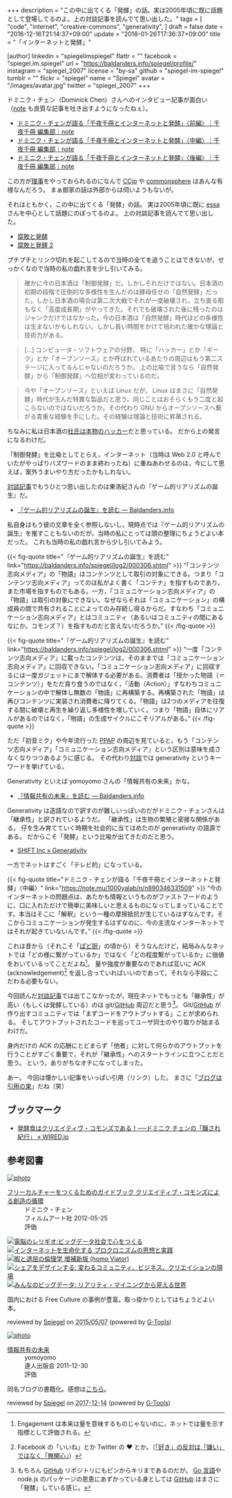 +++
description = "この中に出てくる「発酵」の話。実は2005年頃に既に話題として登場してるのよ。上の対談記事を読んでて思い出した。"
tags = [
  "code",
  "internet",
  "creative-commons",
  "generativity",
]
draft = false
date = "2016-12-16T21:14:37+09:00"
update = "2018-01-26T17:36:37+09:00"
title = "「インターネットと発酵」"

[author]
  linkedin = "spiegelimspiegel"
  flattr = ""
  facebook = "spiegel.im.spiegel"
  url = "https://baldanders.info/spiegel/profile/"
  instagram = "spiegel_2007"
  license = "by-sa"
  github = "spiegel-im-spiegel"
  tumblr = ""
  flickr = "spiegel"
  name = "Spiegel"
  avatar = "/images/avatar.jpg"
  twitter = "spiegel_2007"
+++

ドミニク・チェン（Dominick Chen）さんへのインタビュー記事が面白い（[note](https://note.mu/ "note ――つくる、つながる、とどける。") も良質な記事を吐き出すようになったねぇ）。

- [ドミニク・チェンが語る「千夜千冊とインターネットと発酵」〈前編〉｜千夜千冊 編集部｜note](https://note.mu/1000yalab/n/n1f63c339aeb8)
- [ドミニク・チェンが語る「千夜千冊とインターネットと発酵」〈中編〉｜千夜千冊 編集部｜note](https://note.mu/1000yalab/n/n890346331509)
- [ドミニク・チェンが語る「千夜千冊とインターネットと発酵」〈後編〉｜千夜千冊 編集部｜note](https://note.mu/1000yalab/n/n94fd66460d3c)

この方が[理事](https://creativecommons.jp/about/people/)をやっておられるのになんで [CCjp](https://creativecommons.jp/ "クリエイティブ・コモンズ・ジャパン") や [commonsphere](https://commonsphere.jp/) はあんな有様なんだろう。
まぁ御家の話は外部からは伺いようもないが。

それはともかく，この中に出てくる「発酵」の話。
実は2005年頃に既に [essa](http://d.hatena.ne.jp/essa/ "アンカテ") さんを中心として話題にのぼってるのよ。
上の対談記事を読んでて思い出した。

- [腐敗と発酵](https://baldanders.info/spiegel/log/200511.html#d26_t1 "[鏡] しっぽのさきっちょ 2005年11月 -- Spiegel's Trunk")
- [腐敗と発酵 2](https://baldanders.info/spiegel/log/200512.html#d01_t2 "[鏡] しっぽのさきっちょ 2005年12月 -- Spiegel's Trunk")

プチプチとリンク切れを起こしてるので当時の全てを追うことはできないが，せっかくなので当時の私の戯れ言を少し引いてみる。

> 確かに今の日本酒は「制御発酵」だ。しかしそれだけではない。日本酒の初期の段階で圧倒的な多様性を生んだのは酵母任せの「自然発酵」だった。しかし日本酒の場合は第二次大戦でそれが一度破壊され，立ち直る暇もなく「高度成長期」がやってきた。それでも破壊された後に残ったのはジャンクだけではなかった。今の日本酒は「自然発酵」時代ほどの多様性は生まないかもしれない。しかし長い時間をかけて培われた確かな理論と技術力がある。

> [...] コンピュータ・ソフトウェアの分野， 特に「ハッカー」とか「ギーク」とか「オープンソース」とか呼ばれているあたりの周辺はもう第二ステージに入ってるんじゃないのだろうか。 上の比喩で言うなら「自然発酵」から「制御発酵」へ位相が変わっているのだ。

> 今や「オープンソース」といえば Linux だが， Linux はまさに「自然発酵」時代が生んだ特異な製品だと思う。同じことはおそらくもう二度と起こらないのではないだろうか。その代わり GNU からオープンソースへ繋がる貴重な経験を手にした。その経験は理論と技術に昇華される。

ちなみに私は日本酒の[杜氏は本物のハッカー](https://baldanders.info/spiegel/log/200508.html#d21_t1 "[鏡] しっぽのさきっちょ 2005年08月 -- Spiegel's Trunk")だと思っている。
だから上の発言になるわけだ。

「制御発酵」を比喩としてとらえ，インターネット（当時は Web 2.0 と呼んでいたがやっぱりバズワードのまま終わったね）に重ねあわせるのは，今にして思えば，案外うまいやり方だったかもしれない。

[対談記事](https://note.mu/1000yalab/n/n1f63c339aeb8)でもうひとつ思い出したのは東浩紀さんの『ゲーム的リアリズムの誕生』だ。

- [『ゲーム的リアリズムの誕生』を読む — Baldanders.info](https://baldanders.info/spiegel/log2/000306.shtml)

私自身はもう彼の文章を全く参照しないし，現時点では『ゲーム的リアリズムの誕生』を推すこともないのだが，当時の私にとっては頭の整理にちょうどよい本だった。
これも当時の私の戯れ言から少し引いてみよう。

{{< fig-quote title="『ゲーム的リアリズムの誕生』を読む" link="https://baldanders.info/spiegel/log2/000306.shtml" >}}
<q>「コンテンツ志向メディア」の「物語」はコンテンツとして取引の対象にできる。つまり「コンテンツ志向メディア」ってのは私がよく書く「コンテナ」を指すものであり，また市場を指すものでもある。一方，「コミュニケーション志向メディア」の「物語」は取引の対象にできない。なぜならそれは「コミュニケーション」の構成員の間で共有されることによってのみ存続し得るからだ。すなわち「コミュニケーション志向メディア」とはコミュニティ（あるいはコミュニティの間にあるなにか。コモンズ？）を指すものだと言えないだろうか。</q>
{{< /fig-quote >}}

{{< fig-quote title="『ゲーム的リアリズムの誕生』を読む" link="https://baldanders.info/spiegel/log2/000306.shtml" >}}
<q>一度「コンテンツ志向メディア」に載ったコンテンツは，そのままでは「コミュニケーション志向メディア」に回収できない。「コミュニケーション志向メディア」に回収するには一度ガジェットにまで解体する必要がある。消費者は「授かった物語（＝コンテンツ）」をただ貪り食うのではなく，「活動（Action）」すなわちコミュニケーションの中で解体し無数の「物語」に再構築する。再構築された「物語」は再びコンテンツに実装され消費者に降りてくる。「物語」は2つのメディアを往復する間に破壊と再生を繰り返し多様性を増していく。つまり「物語」自体にリアルがあるのではなく，「物語」の生成サイクルにこそリアルがある。</q>
{{< /fig-quote >}}

ただ「初音ミク」や今年流行った [PPAP](https://www.youtube.com/watch?v=HFlgNoUsr4k) の周辺を見ていると，もう「コンテンツ志向メディア」「コミュニケーション志向メディア」という区別は意味を成さなくなりつつあるように感じる。
その代わり[対談](https://note.mu/1000yalab/n/n94fd66460d3c)では generativity というキーワードを挙げている。

Generativity といえば yomoyomo さんの「情報共有の未来」かな。

- [『情報共有の未来』を読む — Baldanders.info](https://baldanders.info/spiegel/log2/000611.shtml)

Generativity は造語なので訳すのが難しいっぽいのだがドミニク・チェンさんは「継承性」と訳されているようだ。
「継承性」は生物の繁殖と密接な関係がある。
仔を生み育てていく時期を社会的に当てはめたのが generativity の語源である。
だからこそ「発酵」という比喩が出てきたのだと思う。

- [SHIFT Inc » Generativity](http://shift-inc.co.jp/gtl/generativity/)

一方でネットはすごく「テレビ的」になっている。

{{< fig-quote title="ドミニク・チェンが語る「千夜千冊とインターネットと発酵」〈中編〉" link="https://note.mu/1000yalab/n/n890346331509" >}}
<q>今のインターネットの問題点は、あたかも情報というものがファストフードのように、口に入れただけで簡単に美味しいと思えるものになってしまっていることです。本当はそこに「解釈」という一種の摩擦抵抗が生じているはずなんです。そこからコミュニケーションが発生するはずなのに、今の主流なインターネットではそれが起きていないんです。</q>
{{< /fig-quote >}}

これは昔から（それこそ「[ぱど厨](http://psychodoc.eek.jp/abare/200406b.html#14_t1 "ぱど厨になってみる 読冊日記 2004年 6月中旬")」の頃から）そうなんだけど，結局みんなネットでは「どの様に繋がっているか」ではなく「どの程度繋がっているか」に価値をおいているってことだよね[^e]。
量や強度が重要なのであれば互いに ACK (acknowledgement)[^l] を返し合っていればいいのであって，それなら手段にこだわる必要もない。

[^e]: Engagement は本来は量を意味するものじゃないのに，ネットでは量を示す指標として評価される。
[^l]: Facebook の「いいね」とか Twitter の ♥ とか。（[「好き」の反対は「嫌い」ではなく「無関心」](https://baldanders.info/spiegel/log2/000511.shtml)）

今回読んだ[対談記事](https://note.mu/1000yalab/n/n1f63c339aeb8)では出てこなかったが，現在ネットでもっとも「継承性」が高い（もしくは発酵している）のは git/[GitHub](https://github.com/) 周辺だと思う[^q]。
Git/[GitHub](https://github.com/) が作り出すコミュニティでは「まずコードをアウトプットする」ことが求められる。
そしてアウトプットされたコードを巡ってユーザ同士のやり取りが始まるわけだ。

[^q]: もちろん [GitHub](https://github.com/) リポジトリにもピンからキリまであるのだが。 [Go 言語]や node.js のパッケージの恩恵にあずかっている身としては [GitHub](https://github.com/) はまさに「発酵」している感じ。

身内だけの ACK の応酬にとどまらず「他者」に対して何らかのアウトプットを行うことがすごく重要で，それが「継承性」へのスタートラインに立つことだと思う。
という，ありがちなオチになってしまった。

あー。
今回は懐かしい記事をいっぱい引用（リンク）した。
まさに「[ブログは引用の束](http://inf.ifdef.jp/interview-na-10.html "")」だね（笑）

## ブックマーク

- [発酵食はクリエイティヴ・コモンズである！──ドミニク チェンの「醸され紀行」 « WIRED.jp](http://wired.jp/special/2016/fermented-food)

[Go 言語]: https://golang.org/ "The Go Programming Language"

## 参考図書

<div class="hreview" ><a class="item url" href="https://www.amazon.co.jp/exec/obidos/ASIN/4845911744/baldandersinf-22/"><img src="https://images-fe.ssl-images-amazon.com/images/I/51pDWTdSdlL._SL160_.jpg" alt="photo" class="photo"  /></a><dl ><dt class="fn"><a class="item url" href="https://www.amazon.co.jp/exec/obidos/ASIN/4845911744/baldandersinf-22/">フリーカルチャーをつくるためのガイドブック  クリエイティブ・コモンズによる創造の循環</a></dt><dd>ドミニク・チェン </dd><dd>フィルムアート社 2012-05-25</dd><dd>評価<abbr class="rating" title="4"><img src="https://images-fe.ssl-images-amazon.com/images/G/01/detail/stars-4-0.gif" alt="" /></abbr> </dd></dl><p class="similar"><a href="https://www.amazon.co.jp/exec/obidos/ASIN/4757103581/baldandersinf-22/" target="_top"><img src="https://images-fe.ssl-images-amazon.com/images/P/4757103581.09._SCTHUMBZZZ_.jpg"  alt="電脳のレリギオ:ビッグデータ社会で心をつくる"  /></a> <a href="https://www.amazon.co.jp/exec/obidos/ASIN/4791767160/baldandersinf-22/" target="_top"><img src="https://images-fe.ssl-images-amazon.com/images/P/4791767160.09._SCTHUMBZZZ_.jpg"  alt="インターネットを生命化する プロクロニズムの思想と実践"  /></a> <a href="https://www.amazon.co.jp/exec/obidos/ASIN/4778314379/baldandersinf-22/" target="_top"><img src="https://images-fe.ssl-images-amazon.com/images/P/4778314379.09._SCTHUMBZZZ_.jpg"  alt="暇と退屈の倫理学 増補新版 (homo Viator)"  /></a> <a href="https://www.amazon.co.jp/exec/obidos/ASIN/4761525649/baldandersinf-22/" target="_top"><img src="https://images-fe.ssl-images-amazon.com/images/P/4761525649.09._SCTHUMBZZZ_.jpg"  alt="シェアをデザインする: 変わるコミュニティ、ビジネス、クリエイションの現場"  /></a> <a href="https://www.amazon.co.jp/exec/obidos/ASIN/4757103506/baldandersinf-22/" target="_top"><img src="https://images-fe.ssl-images-amazon.com/images/P/4757103506.09._SCTHUMBZZZ_.jpg"  alt="みんなのビッグデータ: リアリティ・マイニングから見える世界"  /></a> </p>
<p class="description">国内における Free Culture の事例が豊富。取っ掛かりとしてはちょうどよい本。</p>
<p class="gtools" >reviewed by <a href='#maker' class='reviewer'>Spiegel</a> on <abbr class="dtreviewed" title="2015-05-07">2015/05/07</abbr> (powered by <a href="http://www.goodpic.com/mt/aws/index.html" >G-Tools</a>)</p>
</div>

<div class="hreview" >
	<a class="item url" href="https://tatsu-zine.com/books/infoshare"><img src="https://tatsu-zine.com/images/books/15/cover_s.jpg" alt="photo" class="photo"  /></a>
	<dl>
		<dt class="fn"><a class="item url" href="https://tatsu-zine.com/books/infoshare">情報共有の未来</a></dt>
		<dd>yomoyomo</dd>
		<dd>達人出版会 2011-12-30</dd>
		<dd>評価<abbr class="rating" title="4"><img src="https://images-fe.ssl-images-amazon.com/images/G/01/detail/stars-4-0.gif" alt="" /></abbr></dd>
	</dl>
<p class="description">同名ブログの書籍化。感想は<a href="https://baldanders.info/spiegel/log2/000611.shtml">こちら</a>。</p>
<p class="gtools" >reviewed by <a href='#maker' class='reviewer'>Spiegel</a> on <abbr class="dtreviewed" title="2017-12-14">2017-12-14</abbr> (powered by <a href="http://www.goodpic.com/mt/aws/index.html" >G-Tools</a>)</p>
</div>
